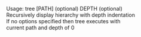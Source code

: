 Usage:  tree [PATH] (optional) DEPTH (optional)   
Recursively display hierarchy with depth indentation    
If no options specified then tree executes with    
current path and depth of 0   